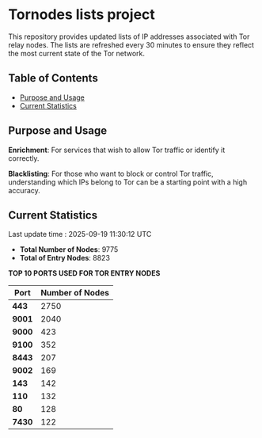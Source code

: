 # Tornodes lists project

This repository provides updated lists of IP addresses associated with Tor relay nodes. The lists are refreshed every 30 minutes to ensure they reflect the most current state of the Tor network.

## Table of Contents

- [Purpose and Usage](#purpose-and-usage)
- [Current Statistics](#current-statistics)


## Purpose and Usage

**Enrichment**: For services that wish to allow Tor traffic or identify it correctly.

**Blacklisting**: For those who want to block or control Tor traffic, understanding which IPs belong to Tor can be a starting point with a high accuracy.

## Current Statistics

Last update time : 2025-09-19 11:30:12 UTC

- **Total Number of Nodes**: 9775
- **Total of Entry Nodes**: 8823

**TOP 10 PORTS USED FOR TOR ENTRY NODES**

| **Port** | **Number of Nodes** |
|------|-----------------|
| **443**   | 2750  |
| **9001**   | 2040  |
| **9000**   | 423  |
| **9100**   | 352  |
| **8443**   | 207  |
| **9002**   | 169  |
| **143**   | 142  |
| **110**   | 132  |
| **80**   | 128  |
| **7430**   | 122  |

